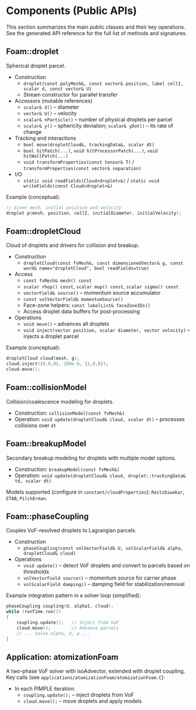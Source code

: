 # Components (Public APIs)

This section summarizes the main public classes and their key operations. See the generated API reference for the full list of methods and signatures.

## Foam::droplet
Spherical droplet parcel.

- Construction
  - `droplet(const polyMesh&, const vector& position, label cellI, scalar d, const vector& U)`
  - Stream constructor for parallel transfer
- Accessors (mutable references)
  - `scalar& d()` – diameter
  - `vector& U()` – velocity
  - `scalar& nParticle()` – number of physical droplets per parcel
  - `scalar& y()` – sphericity deviation; `scalar& yDot()` – its rate of change
- Tracking and interactions
  - `bool move(dropletCloud&, trackingData&, scalar dt)`
  - `bool hitPatch(...)`, `void hitProcessorPatch(...)`, `void hitWallPatch(...)`
  - `void transformProperties(const tensor& T)` / `transformProperties(const vector& separation)`
- I/O
  - `static void readFields(Cloud<droplet>&)` / `static void writeFields(const Cloud<droplet>&)`

Example (conceptual):
```cpp
// Given mesh, initial position and velocity
droplet p(mesh, position, cellI, initialDiameter, initialVelocity);
```

## Foam::dropletCloud
Cloud of droplets and drivers for collision and breakup.

- Construction
  - `dropletCloud(const fvMesh&, const dimensionedVector& g, const word& name="dropletCloud", bool readFields=true)`
- Access
  - `const fvMesh& mesh() const`
  - `scalar rhop() const`, `scalar mup() const`, `scalar sigma() const`
  - `vectorField& source()` – momentum source accumulator
  - `const volVectorField& momentumSource()`
  - Face-zone helpers: `const labelList& faceZoneIDs()`
  - Access droplet data buffers for post-processing
- Operations
  - `void move()` – advances all droplets
  - `void inject(vector position, scalar diameter, vector velocity)` – injects a droplet parcel

Example (conceptual):
```cpp
dropletCloud cloud(mesh, g);
cloud.inject({0,0,0}, 200e-6, {1,0,0});
cloud.move();
```

## Foam::collisionModel
Collision/coalescence modeling for droplets.

- Construction: `collisionModel(const fvMesh&)`
- Operation: `void update(dropletCloud& cloud, scalar dt)` – processes collisions over `dt`

## Foam::breakupModel
Secondary breakup modeling for droplets with multiple model options.

- Construction: `breakupModel(const fvMesh&)`
- Operation: `void update(dropletCloud& cloud, droplet::trackingData& td, scalar dt)`

Models supported (configure in `constant/cloudProperties`): `ReitzDiwakar`, `ETAB`, `PilchErman`.

## Foam::phaseCoupling
Couples VoF-resolved droplets to Lagrangian parcels.

- Construction
  - `phaseCoupling(const volVectorField& U, volScalarField& alpha, dropletCloud& cloud)`
- Operations
  - `void update()` – detect VoF droplets and convert to parcels based on thresholds
  - `volVectorField source()` – momentum source for carrier phase
  - `volScalarField damping()` – damping field for stabilization/removal

Example integration pattern in a solver loop (simplified):
```cpp
phaseCoupling coupling(U, alpha1, cloud);
while (runTime.run())
{
    coupling.update();   // Inject from VoF
    cloud.move();        // Advance parcels
    // ... solve alpha, U, p ...
}
```

## Application: atomizationFoam
A two-phase VoF solver with isoAdvector, extended with droplet coupling. Key calls (see `applications/atomizationFoam/atomizationFoam.C`):

- In each PIMPLE iteration:
  - `coupling.update();` – inject droplets from VoF
  - `cloud.move();` – move droplets and apply models